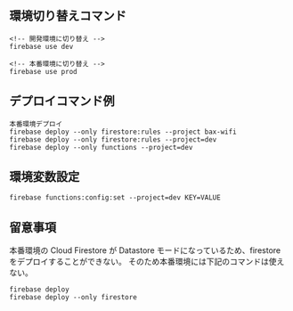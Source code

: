 ## 環境切り替えコマンド

```
<!-- 開発環境に切り替え -->
firebase use dev

<!-- 本番環境に切り替え -->
firebase use prod
```

## デプロイコマンド例

```
本番環境デプロイ
firebase deploy --only firestore:rules --project bax-wifi
firebase deploy --only firestore:rules --project=dev
firebase deploy --only functions --project=dev
```

## 環境変数設定

```
firebase functions:config:set --project=dev KEY=VALUE
```

## 留意事項

本番環境の Cloud Firestore が Datastore モードになっているため、firestore をデプロイすることができない。
そのため本番環境には下記のコマンドは使えない。

```
firebase deploy
firebase deploy --only firestore
```

